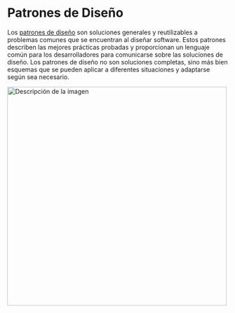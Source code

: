 # Patrones de Diseño

Los [patrones de diseño](https://es.wikipedia.org/wiki/Patr%C3%B3n_de_dise%C3%B1o) son soluciones generales y reutilizables a problemas comunes que se encuentran al diseñar software. Estos patrones describen las mejores prácticas probadas y proporcionan un lenguaje común para los desarrolladores para comunicarse sobre las soluciones de diseño. Los patrones de diseño no son soluciones completas, sino más bien esquemas que se pueden aplicar a diferentes situaciones y adaptarse según sea necesario.

<img src="https://miro.medium.com/v2/resize:fit:1358/0*Ex7kLS8DtRccs-Zn" alt="Descripción de la imagen" width="500">

